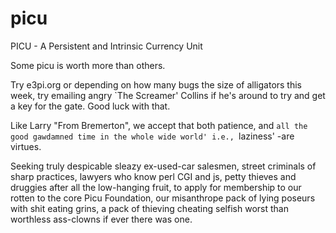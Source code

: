 picu
====

PICU - A Persistent and Intrinsic Currency Unit

Some picu is worth more than others.

Try e3pi.org or depending on how many bugs the size of alligators this week, try emailing angry `The Screamer' Collins if he's around to try and get a key for the gate. Good luck with that.

Like Larry "From Bremerton", we accept that both patience, and `all the good gawdamned time in the whole wide world' i.e., `laziness' -are virtues.

Seeking truly despicable sleazy ex-used-car salesmen, street criminals of sharp practices, lawyers who know perl CGI and js, petty thieves and druggies after all the low-hanging fruit, to apply for membership to our rotten to the core Picu Foundation, our misanthrope pack of lying poseurs with shit eating grins, a pack of thieving cheating selfish worst than worthless ass-clowns if ever there was one.
